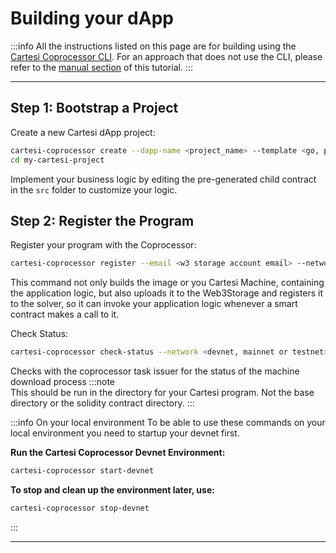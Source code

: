 # Building your dApp

:::info
All the instructions listed on this page are for building using the [Cartesi Coprocessor CLI](https://github.com/Mugen-Builders/co-processor-cli). For an approach that does not use the CLI, please refer to the [manual section](./manually/building.md#building-your-dapp) of this tutorial.
:::

---

## Step 1: Bootstrap a Project

Create a new Cartesi dApp project:

```bash
cartesi-coprocessor create --dapp-name <project_name> --template <go, python, javascript, rust>
cd my-cartesi-project
```

Implement your business logic by editing the pre-generated child contract in the `src` folder to customize your logic.

## Step 2: Register the Program

Register your program with the Coprocessor:

```bash
cartesi-coprocessor register --email <w3 storage account email> --network <devnet, mainnet or testnet>
```

This command not only builds the image or you Cartesi Machine, containing the application logic, but also uploads it to the Web3Storage and registers it to the solver, so it can invoke your application logic whenever a smart contract makes a call to it.

Check Status:

```bash
cartesi-coprocessor check-status --network <devnet, mainnet or testnet>
```

Checks with the coprocessor task issuer for the status of the machine download process
:::note  
This should be run in the directory for your Cartesi program.
Not the base directory or the solidity contract directory.
:::

:::info On your local environment
To be able to use these commands on your local environment you need to startup your devnet first.

**Run the Cartesi Coprocessor Devnet Environment:**

```bash
cartesi-coprocessor start-devnet
```

**To stop and clean up the environment later, use:**

```bash
cartesi-coprocessor stop-devnet
```

:::

---
